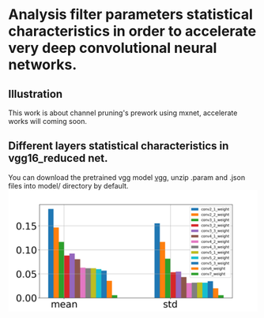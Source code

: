 Analysis filter parameters statistical characteristics in order to accelerate very deep convolutional neural networks.
======
Illustration
------
This work is about channel pruning's prework using mxnet, accelerate works will coming soon.

Different layers statistical characteristics in vgg16_reduced net.
------
You can download the pretrained vgg model [vgg](https://github-production-release-asset-2e65be.s3.amazonaws.com/69511580/3b46dde6-dd9e-11e6-8816-605f5e63424d?X-Amz-Algorithm=AWS4-HMAC-SHA256&X-Amz-Credential=AKIAIWNJYAX4CSVEH53A%2F20180123%2Fus-east-1%2Fs3%2Faws4_request&X-Amz-Date=20180123T101046Z&X-Amz-Expires=300&X-Amz-Signature=ccd55924464f10427ddf2b1c49955d5104893ba6ac052ec00ec10f1fe2fdecf1&X-Amz-SignedHeaders=host&actor_id=28799290&response-content-disposition=attachment%3B%20filename%3Dvgg16_reduced.zip&response-content-type=application%2Foctet-stream), unzip .param and .json files into model/ directory by default.
![vgg_fig](https://github.com/yuanCnD/Model-parameter-analysis/blob/master/different%20filters%20Statistical%20characteristics.png "vgg_fig") 
